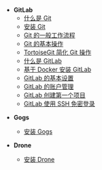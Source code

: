 * **GitLab**
  * [什么是 Git](gitlab/)
  * [安装 Git](gitlab/安装-Git.md)
  * [Git 的一般工作流程](gitlab/Git-的一般工作流程.md)
  * [Git 的基本操作](gitlab/Git-的基本操作.md)
  * [TortoiseGit 简化 Git 操作](gitlab/TortoiseGit-简化-Git-操作.md)
  * [什么是 GitLab](gitlab/什么是-GitLab.md)
  * [基于 Docker 安装 GitLab](gitlab/基于-Docker-安装-GitLab.md)
  * [GitLab 的基本设置](gitlab/GitLab-的基本设置.md)
  * [GitLab 的账户管理](gitlab/GitLab-的账户管理.md)
  * [GitLab 创建第一个项目](gitlab/GitLab-创建第一个项目.md)
  * [GitLab 使用 SSH 免密登录](gitlab/GitLab-使用-SSH-免密登录.md)

- **Gogs**
  - [安装 Gogs](gitlab/安装-Gogs.md)

- **Drone**
  - [安装 Drone](gitlab/安装-Drone.md)